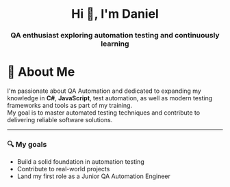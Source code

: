 <h1 align="center">Hi 👋, I'm Daniel</h1>
<h3 align="center">QA enthusiast exploring automation testing and continuously learning</h3>

# 💫 About Me

I'm passionate about QA Automation and dedicated to expanding my knowledge in **C#**, **JavaScript**, test automation, as well as modern testing frameworks and tools as part of my training.  
My goal is to master automated testing techniques and contribute to delivering reliable software solutions.

---

### 🔍 My goals
- Build a solid foundation in automation testing  
- Contribute to real-world projects  
- Land my first role as a Junior QA Automation Engineer
